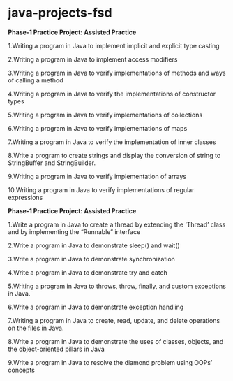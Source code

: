# java-projects-fsd
**Phase-1 Practice Project: Assisted Practice**

1.Writing a program in Java to implement implicit and explicit type casting			

2.Writing a program in Java to implement access modifiers

3.Writing a program in Java to verify implementations of methods and ways of calling a method  

4.Writing a program in Java to verify the implementations of constructor types

5.Writing a program in Java to verify implementations of collections

6.Writing a program in Java to verify implementations of maps

7.Writing a program in Java to verify the implementation of inner classes

8.Write a program to create strings and display the conversion of string to StringBuffer and StringBuilder.

9.Writing a program in Java to verify implementation of arrays

10.Writing a program in Java to verify implementations of regular expressions

**Phase-1 Practice Project: Assisted Practice**

1.Write a program in Java to create a thread by extending the ‘Thread’ class and by implementing the “Runnable” interface

2.Write a program in Java to demonstrate sleep() and wait()

3.Write a program in Java to demonstrate synchronization

4.Write a program in Java to demonstrate try and catch

5.Writing a program in Java to throws, throw, finally, and custom exceptions in Java.

6.Write a program in Java to demonstrate exception handling

7.Writing a program in Java to create, read, update, and delete operations on the files in Java.

8.Write a program in Java to demonstrate the uses of classes, objects, and the object-oriented pillars in Java

9.Write a program in Java to resolve the diamond problem using OOPs’ concepts
